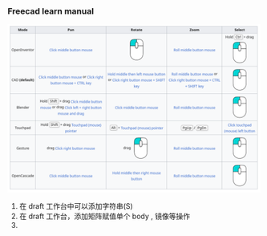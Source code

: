 ### Freecad learn manual

![鼠标导航操作示例](assets/freecad_mouse.png)

1. 在 draft 工作台中可以添加字符串(S)
2. 在 draft 工作台，添加矩阵赋值单个 body , 镜像等操作
3. 

